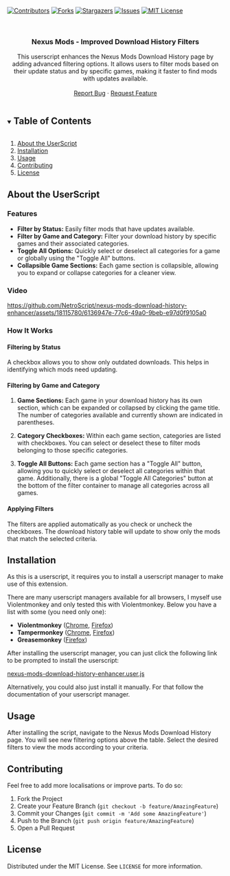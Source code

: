 [![Contributors][contributors-shield]][contributors-url]
[![Forks][forks-shield]][forks-url]
[![Stargazers][stars-shield]][stars-url]
[![Issues][issues-shield]][issues-url]
[![MIT License][license-shield]][license-url]


<br />
<p align="center">

<h3 align="center">Nexus Mods - Improved Download History Filters</h3>

  <p align="center">
    This userscript enhances the Nexus Mods Download History page by adding advanced filtering options. It allows users to filter mods based on their update status and by specific games, making it faster to find mods with updates available.
    <br />
    <br />
    <a href="https://github.com/NetroScript/nexus-mods-download-history-enhancer/issues">Report Bug</a>
    ·
    <a href="https://github.com/NetroScript/nexus-mods-download-history-enhancer/issues">Request Feature</a>
  </p>
</p>

<!-- TABLE OF CONTENTS -->
<details open="open">
  <summary><h2 style="display: inline-block">Table of Contents</h2></summary>
  <ol>
    <li>
      <a href="#about-the-userscript">About the UserScript</a>
    </li>
    <li>
      <a href="#installation">Installation</a>
    </li>
    <li>
      <a href="#usage">Usage</a>
    </li>
    <li><a href="#contributing">Contributing</a></li>
    <li><a href="#license">License</a></li>
  </ol>
</details>

## About the UserScript


### Features

- **Filter by Status:** Easily filter mods that have updates available.
- **Filter by Game and Category:** Filter your download history by specific games and their associated categories.
- **Toggle All Options:** Quickly select or deselect all categories for a game or globally using the "Toggle All" buttons.
- **Collapsible Game Sections:** Each game section is collapsible, allowing you to expand or collapse categories for a cleaner view.

### Video

https://github.com/NetroScript/nexus-mods-download-history-enhancer/assets/18115780/6136947e-77c6-49a0-9beb-e97d0f9105a0

### How It Works

#### Filtering by Status

A checkbox allows you to show only outdated downloads. This helps in identifying which mods need updating.

#### Filtering by Game and Category

1. **Game Sections:** Each game in your download history has its own section, which can be expanded or collapsed by clicking the game title. The number of categories available and currently shown are indicated in parentheses.

2. **Category Checkboxes:** Within each game section, categories are listed with checkboxes. You can select or deselect these to filter mods belonging to those specific categories.

3. **Toggle All Buttons:** Each game section has a "Toggle All" button, allowing you to quickly select or deselect all categories within that game. Additionally, there is a global "Toggle All Categories" button at the bottom of the filter container to manage all categories across all games.

#### Applying Filters

The filters are applied automatically as you check or uncheck the checkboxes. The download history table will update to show only the mods that match the selected criteria.


## Installation

As this is a userscript, it requires you to install a userscript manager to make use of this extension.

There are many userscript managers available for all browsers, I myself use Violentmonkey and only tested this with Violentmonkey. Below you have a list with some (you need only one):

* **Violentmonkey** ([Chrome](https://chrome.google.com/webstore/detail/violentmonkey/jinjaccalgkegednnccohejagnlnfdag), [Firefox](https://addons.mozilla.org/en-US/firefox/addon/violentmonkey/))
* **Tampermonkey** ([Chrome](https://chrome.google.com/webstore/detail/tampermonkey/dhdgffkkebhmkfjojejmpbldmpobfkfo), [Firefox](https://addons.mozilla.org/en-US/firefox/addon/tampermonkey/))
* **Greasemonkey** ([Firefox](https://addons.mozilla.org/en-US/firefox/addon/greasemonkey/))

After installing the userscript manager, you can just click the following link to be prompted to install the userscript:

[nexus-mods-download-history-enhancer.user.js](https://github.com/NetroScript/nexus-mods-download-history-enhancer/raw/main/nexus-mods-download-history-enhancer.user.js)

Alternatively, you could also just install it manually. For that follow the documentation of your userscript manager.

## Usage
After installing the script, navigate to the Nexus Mods Download History page. You will see new filtering options above the table. Select the desired filters to view the mods according to your criteria.

## Contributing

Feel free to add more localisations or improve parts.
To do so:

1. Fork the Project
2. Create your Feature Branch (`git checkout -b feature/AmazingFeature`)
3. Commit your Changes (`git commit -m 'Add some AmazingFeature'`)
4. Push to the Branch (`git push origin feature/AmazingFeature`)
5. Open a Pull Request

## License

Distributed under the MIT License. See `LICENSE` for more information.

<!-- https://www.markdownguide.org/basic-syntax/#reference-style-links -->
[contributors-shield]: https://img.shields.io/github/contributors/NetroScript/nexus-mods-download-history-enhancer.svg?style=for-the-badge
[contributors-url]: https://github.com/NetroScript/nexus-mods-download-history-enhancer/graphs/contributors
[forks-shield]: https://img.shields.io/github/forks/NetroScript/nexus-mods-download-history-enhancer.svg?style=for-the-badge
[forks-url]: https://github.com/NetroScript/nexus-mods-download-history-enhancer/network/members
[stars-shield]: https://img.shields.io/github/stars/NetroScript/nexus-mods-download-history-enhancer.svg?style=for-the-badge
[stars-url]: https://github.com/NetroScript/nexus-mods-download-history-enhancer/stargazers
[issues-shield]: https://img.shields.io/github/issues/NetroScript/nexus-mods-download-history-enhancer.svg?style=for-the-badge
[issues-url]: https://github.com/NetroScript/nexus-mods-download-history-enhancer/issues
[license-shield]: https://img.shields.io/github/license/NetroScript/nexus-mods-download-history-enhancer.svg?style=for-the-badge
[license-url]: https://github.com/NetroScript/nexus-mods-download-history-enhancer/blob/main/LICENSE